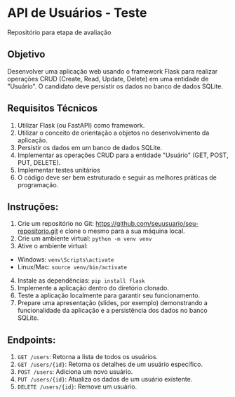 # API de Usuários - Teste
Repositório para etapa de avaliação

## Objetivo

Desenvolver uma aplicação web usando o framework Flask para realizar operações CRUD (Create, Read, Update, Delete) em uma entidade de "Usuário". O candidato deve persistir os dados no banco de dados SQLite.

##  Requisitos Técnicos
1. Utilizar Flask (ou FastAPI) como framework.
2. Utilizar o conceito de orientação a objetos no desenvolvimento da aplicação.
3. Persistir os dados em um banco de dados SQLite.
4. Implementar as operações CRUD para a entidade "Usuário" (GET, POST, PUT, DELETE).
5. Implementar testes unitários
6. O código deve ser bem estruturado e seguir as melhores práticas de programação.

## Instruções:
1. Crie um repositório no Git: https://github.com/seuusuario/seu-repositorio.git e clone o
mesmo para a sua máquina local.
2. Crie um ambiente virtual: `python -m venv venv`
3. Ative o ambiente virtual:
- Windows: `venv\Scripts\activate`
- Linux/Mac: `source venv/bin/activate`
4. Instale as dependências: `pip install flask`
5. Implemente a aplicação dentro do diretório clonado.
6. Teste a aplicação localmente para garantir seu funcionamento.
7. Prepare uma apresentação (slides, por exemplo) demonstrando a funcionalidade da
aplicação e a persistência dos dados no banco SQLite.

## Endpoints:
1. `GET /users`: Retorna a lista de todos os usuários.
2. `GET /users/{id}`: Retorna os detalhes de um usuário específico.
3. `POST /users`: Adiciona um novo usuário.
4. `PUT /users/{id}`: Atualiza os dados de um usuário existente.
5. `DELETE /users/{id}`: Remove um usuário.